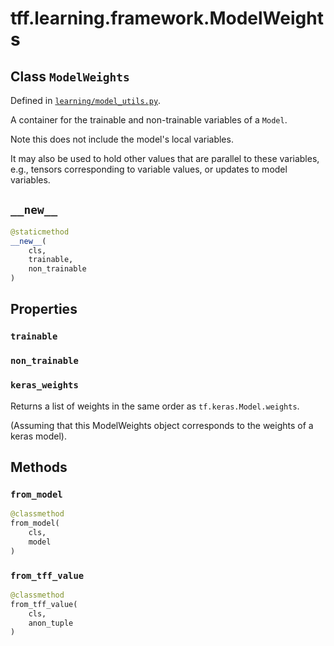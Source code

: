 <div itemscope itemtype="http://developers.google.com/ReferenceObject">
<meta itemprop="name" content="tff.learning.framework.ModelWeights" />
<meta itemprop="path" content="Stable" />
<meta itemprop="property" content="trainable"/>
<meta itemprop="property" content="non_trainable"/>
<meta itemprop="property" content="keras_weights"/>
<meta itemprop="property" content="__new__"/>
<meta itemprop="property" content="from_model"/>
<meta itemprop="property" content="from_tff_value"/>
</div>

# tff.learning.framework.ModelWeights

## Class `ModelWeights`

Defined in
[`learning/model_utils.py`](http://github.com/tensorflow/federated/tree/master/tensorflow_federated/python/learning/model_utils.py).

A container for the trainable and non-trainable variables of a `Model`.

Note this does not include the model's local variables.

It may also be used to hold other values that are parallel to these variables,
e.g., tensors corresponding to variable values, or updates to model variables.

<h2 id="__new__"><code>__new__</code></h2>

```python
@staticmethod
__new__(
    cls,
    trainable,
    non_trainable
)
```

## Properties

<h3 id="trainable"><code>trainable</code></h3>

<h3 id="non_trainable"><code>non_trainable</code></h3>

<h3 id="keras_weights"><code>keras_weights</code></h3>

Returns a list of weights in the same order as `tf.keras.Model.weights`.

(Assuming that this ModelWeights object corresponds to the weights of a keras
model).

## Methods

<h3 id="from_model"><code>from_model</code></h3>

```python
@classmethod
from_model(
    cls,
    model
)
```

<h3 id="from_tff_value"><code>from_tff_value</code></h3>

```python
@classmethod
from_tff_value(
    cls,
    anon_tuple
)
```
